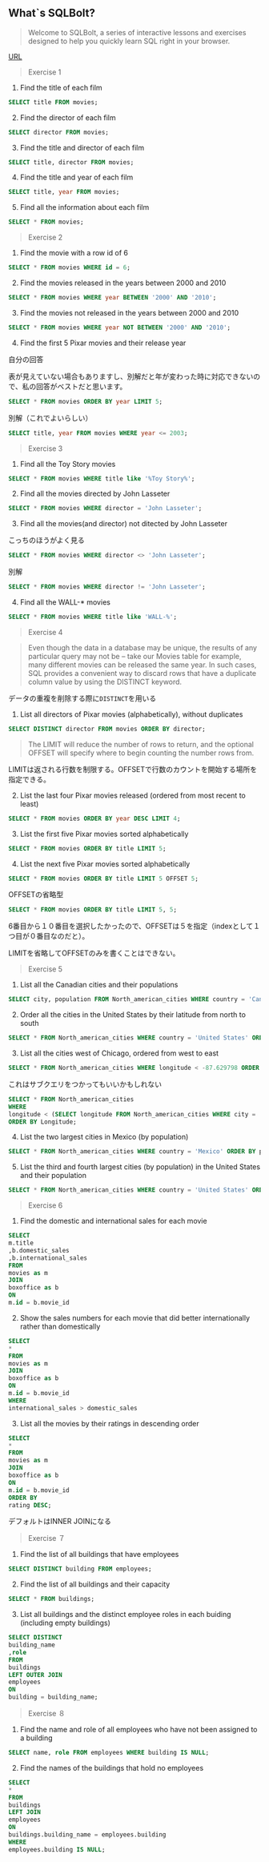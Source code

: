 ## What`s  SQLBolt?

> Welcome to SQLBolt, a series of interactive lessons and exercises designed to help you quickly learn SQL right in your browser.

[URL](https://sqlbolt.com/)


> Exercise 1 

1. Find the title of each film

```SQL
SELECT title FROM movies;
```

2. Find the director of each film

```SQL
SELECT director FROM movies;
```

3. Find the title and director of each film

```SQL
SELECT title, director FROM movies;
```

4. Find the title and year of each film

```SQL
SELECT title, year FROM movies;
```

5. Find all the information about each film

```SQL
SELECT * FROM movies;
```


> Exercise 2

1. Find the movie with a row id of 6

```SQL
SELECT * FROM movies WHERE id = 6;
```

2. Find the movies released in the years between 2000 and 2010

```SQL
SELECT * FROM movies WHERE year BETWEEN '2000' AND '2010';

```

3. Find the movies not released in the years between 2000 and 2010

```SQL
SELECT * FROM movies WHERE year NOT BETWEEN '2000' AND '2010';
```

4. Find the first 5 Pixar movies and their release year

自分の回答

表が見えていない場合もありますし、別解だと年が変わった時に対応できないので、私の回答がベストだと思います。
```SQL
SELECT * FROM movies ORDER BY year LIMIT 5;
```
別解（これでよいらしい）
```SQL
SELECT title, year FROM movies WHERE year <= 2003;
```


> Exercise 3

1. Find all the Toy Story movies

```SQL
SELECT * FROM movies WHERE title like '%Toy Story%';
```

2. Find all the movies directed by John Lasseter

```SQL
SELECT * FROM movies WHERE director = 'John Lasseter';
```

3. Find all the movies(and director) not ditected by John Lasseter

こっちのほうがよく見る
```SQL
SELECT * FROM movies WHERE director <> 'John Lasseter';
```

別解
```SQL
SELECT * FROM movies WHERE director != 'John Lasseter';
```

4. Find all the WALL-* movies

```SQL
SELECT * FROM movies WHERE title like 'WALL-%';
```


> Exercise 4

> Even though the data in a database may be unique, the results of any particular query may not be – take our Movies table for example, many different movies can be released the same year. In such cases, SQL provides a convenient way to discard rows that have a duplicate column value by using the DISTINCT keyword.

データの重複を削除する際に`DISTINCT`を用いる

1. List all directors of Pixar movies (alphabetically), without duplicates

```SQL
SELECT DISTINCT director FROM movies ORDER BY director;
```

> The LIMIT will reduce the number of rows to return, and the optional OFFSET will specify where to begin counting the number rows from.

LIMITは返される行数を制限する。OFFSETで行数のカウントを開始する場所を指定できる。

2. List the last four Pixar movies released (ordered from most recent to least)

```SQL
SELECT * FROM movies ORDER BY year DESC LIMIT 4;
```

3.  List the first five Pixar movies sorted alphabetically

```SQL
SELECT * FROM movies ORDER BY title LIMIT 5;
```

4. List the next five Pixar movies sorted alphabetically

```SQL
SELECT * FROM movies ORDER BY title LIMIT 5 OFFSET 5;
```

OFFSETの省略型

```SQL
SELECT * FROM movies ORDER BY title LIMIT 5, 5;
```

6番目から１０番目を選択したかったので、OFFSETは５を指定（indexとして１つ目が０番目なのだと）。

LIMITを省略してOFFSETのみを書くことはできない。　　


> Exercise 5 

1.  List all the Canadian cities and their populations

```SQL
SELECT city, population FROM North_american_cities WHERE country = 'Canada';
```

2. Order all the cities in the United States by their latitude from north to south

```SQL
SELECT * FROM North_american_cities WHERE country = 'United States' ORDER BY latitude DESC;
```

3. List all the cities west of Chicago, ordered from west to east

```SQL
SELECT * FROM North_american_cities WHERE longitude < -87.629798 ORDER BY Longitude;
```

 これはサブクエリをつかってもいいかもしれない

```SQL
SELECT * FROM North_american_cities 
WHERE 
longitude < (SELECT longitude FROM North_american_cities WHERE city = 'Chicago')
ORDER BY Longitude;
```

4. List the two largest cities in Mexico (by population)

```SQL
SELECT * FROM North_american_cities WHERE country = 'Mexico' ORDER BY population DESC LIMIT 2;
```

5. List the third and fourth largest cities (by population) in the United States and their population

```SQL
SELECT * FROM North_american_cities WHERE country = 'United States' ORDER BY population DESC LIMIT 2 OFFSET 2;
```


> Exercise 6

1. Find the domestic and international sales for each movie

```SQL
SELECT 
m.title
,b.domestic_sales
,b.international_sales
FROM
movies as m
JOIN
boxoffice as b
ON
m.id = b.movie_id
```

2. Show the sales numbers for each movie that did better internationally rather than domestically

```SQL
SELECT
*
FROM
movies as m
JOIN
boxoffice as b
ON
m.id = b.movie_id
WHERE
international_sales > domestic_sales
```

3. List all the movies by their ratings in descending order

```SQL
SELECT
*
FROM
movies as m
JOIN
boxoffice as b
ON
m.id = b.movie_id
ORDER BY
rating DESC;
```

デフォルトはINNER JOINになる


> Exercise ７

1. Find the list of all buildings that have employees

```SQL
SELECT DISTINCT building FROM employees;
```

2. Find the list of all buildings and their capacity

```SQL
SELECT * FROM buildings;
```

3. List all buildings and the distinct employee roles in each buiding (including empty buildings)

```SQL
SELECT DISTINCT
building_name
,role
FROM
buildings
LEFT OUTER JOIN
employees
ON
building = building_name;
```


> Exercise ８

1. Find the name and role of all employees who have not been assigned to a building 

```SQL
SELECT name, role FROM employees WHERE building IS NULL;
```

2. Find the names of the buildings that hold no employees

```SQL
SELECT
*
FROM
buildings
LEFT JOIN
employees
ON
buildings.building_name = employees.building
WHERE
employees.building IS NULL;
```




